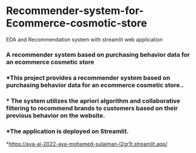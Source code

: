 # Recommender-system-for-Ecommerce-cosmotic-store

EDA and Recommendation system with streamlit web application
### A  recommender system based on purchasing behavior data for an ecommerce cosmetic store
### *This project provides a recommender system based on purchasing behavior data for an ecommerce cosmetic store..

### * The system utilizes the apriori algorithm and collaborative filtering to recommend brands to customers based on their previous behavior on the website. 
### *The application is deployed on Streamlit.
*https://aya-ai-2022-aya-mohamed-sulaiman-l2gr1t.streamlit.app/
